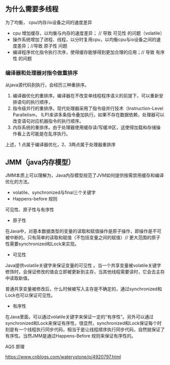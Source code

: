 为什么需要多线程
--------

为了均衡， cpu/内存/io设备之间的速度差异

* cpu 增加缓存，以均衡与内存的速度差异； // 导致 可见性 的问题（volatile）
* 操作系统增加了进程、线程，以分时复用cpu，以均衡cpu与io设备之间的速度差异；//导致 原子性 问题
* 编译程序优化指令执行次序，使得缓存能够得到更加合理的应用；// 导致 有序性 的问题

### 编译器和处理器对指令做重排序

从java源代码到执行，会经历三种重排序。

1. 编译器优化的重排序。编译器在不改变单线程程序语义的前提下，可以重新安排语句的执行顺序，
2. 指令级并行的重排序。现代处理器采用了指令级并行技术（Instruction-Level Parallelism， ILP)来讲多条指令叠加执行。如果不存在数据依赖，处理器可以改变语句对应机器指令的执行顺序。
3. 内存系统的重排序。由于处理器使用缓存读/写缓冲区，这使得加载和存储操作看上去可能是在乱序执行。

上述，1 点属于编译器优化，2、3两点属于处理器重排序

JMM（java内存模型）
-------------

JMM本质上可以理解为，Java内存模型规范了JVM如何提供按需禁用缓存和编译优化的方法。

* volatile、synchronized与final三个关键字
* Happens-before 规则

可见性、原子性与有序性

* 原子性

在Java中，对基本数据类型的变量的读取和赋值操作是原子操作，即操作是不可被中断的。只有简单的读取和赋值（不包括变量之间的赋值）// 更大范围的原子性需要synchronized和Lock来实现。

* 可见性

Java提供volatile关键字来保证变量的可见性 。当一个共享变量被volatile关键字修饰时，会保证修改的值会立即被更新到主存，当其他线程需要读时，它会去主存中读取新值。

普通共享变量被修改后，什么时候被写入主存是不确定的，通过synchronized和Lock也可以保证可见性。

* 有序性

在Java里面，可以通过volatile关键字来保证一定的“有序性”。另外可以通过synchronized和Lock来保证有序性，很显然，synchronized和Lock保证每个时刻是有一个线程执行同步代码，相当于是让线程顺序执行同步代码，自然就保证了有序性。当然JMM是通过Happens-Before 规则来保证有序性的。 

AQS 原理

https://www.cnblogs.com/waterystone/p/4920797.html